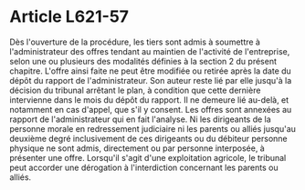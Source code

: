 # Article L621-57

Dès l'ouverture de la procédure, les tiers sont admis à soumettre à l'administrateur des offres tendant au maintien de l'activité de l'entreprise, selon une ou plusieurs des modalités définies à la section 2 du présent chapitre.   L'offre ainsi faite ne peut être modifiée ou retirée après la date du dépôt du rapport de l'administrateur. Son auteur reste lié par elle jusqu'à la décision du tribunal arrêtant le plan, à condition que cette dernière intervienne dans le mois du dépôt du rapport. Il ne demeure lié au-delà, et notamment en cas d'appel, que s'il y consent.   Les offres sont annexées au rapport de l'administrateur qui en fait l'analyse.   Ni les dirigeants de la personne morale en redressement judiciaire ni les parents ou alliés jusqu'au deuxième degré inclusivement de ces dirigeants ou du débiteur personne physique ne sont admis, directement ou par personne interposée, à présenter une offre. Lorsqu'il s'agit d'une exploitation agricole, le tribunal peut accorder une dérogation à l'interdiction concernant les parents ou alliés.